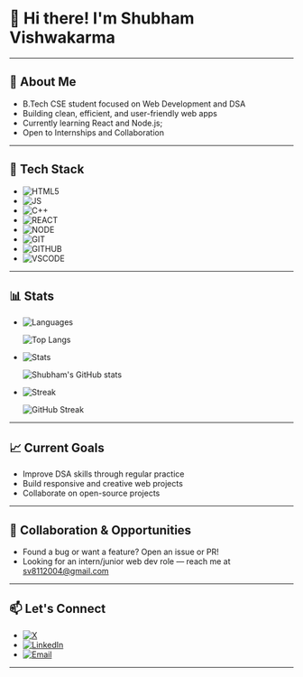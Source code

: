 # 👋 Hi there! I'm Shubham Vishwakarma
---
## 🚀 About Me
- B.Tech CSE student focused on Web Development and DSA
- Building clean, efficient, and user-friendly web apps
- Currently learning React and Node.js;
- Open to Internships and Collaboration
---
## 🧠 Tech Stack
- ![HTML5](https://img.shields.io/badge/HTML5-E34F26?logo=html5&logoColor=white)
- ![JS](https://img.shields.io/badge/JavaScript-F7DF1E?logo=javascript&logoColor=black)
- ![C++](https://img.shields.io/badge/C++-00599C?logo=cplusplus&logoColor=white)
- ![REACT](https://img.shields.io/badge/React-61DAFB?logo=react&logoColor=black)
- ![NODE](https://img.shields.io/badge/Node.js-339933?logo=nodedotjs&logoColor=white)
- ![GIT](https://img.shields.io/badge/Git-F05032?logo=git&logoColor=white)
- ![GITHUB](https://img.shields.io/badge/GitHub-181717?logo=github&logoColor=white)
- ![VSCODE](https://img.shields.io/badge/VS%20Code-007ACC?logo=visualstudiocode&logoColor=white)
 
---

## 📊 Stats 

- ![Languages](https://img.shields.io/badge/Languages-Top%20Langs-4C9AFF?logo=codefactor&logoColor=white)
                                   
    ![Top Langs](https://github-readme-stats.vercel.app/api/top-langs/?username=ShubhamV-Codes&layout=compact&langs_count=5&hide=html,css)
  
- ![Stats](https://img.shields.io/badge/GitHub-Stats-181717?logo=github&logoColor=white)
                                                      
    ![Shubham's GitHub stats](https://github-readme-stats.vercel.app/api?username=ShubhamV-Codes)
    
- ![Streak](https://img.shields.io/badge/Contribution-Streak-FF6B6B?logo=firefoxbrowser&logoColor=white)
                                  
   ![GitHub Streak](https://streak-stats.demolab.com?user=ShubhamV-Codes)
   
---

## 📈 Current Goals
- Improve DSA skills through regular practice  
- Build responsive and creative web projects  
- Collaborate on open-source projects  
---
## 🤝 Collaboration & Opportunities
- Found a bug or want a feature? Open an issue or PR!
- Looking for an intern/junior web dev role — reach me at sv8112004@gmail.com
---
## 📫 Let's Connect
- [![X](https://img.shields.io/badge/X-000000?logo=x&logoColor=white)](https://x.com/shubhamvcodes)
- [![LinkedIn](https://img.shields.io/badge/LinkedIn-0A66C2?logo=linkedin&logoColor=white)](https://linkedin.com/in/shubhamvishwakarma-engineer)
- [![Email](https://img.shields.io/badge/Email-sv8112004%40gmail.com-red?logo=gmail&logoColor=white)](mailto:sv8112004@gmail.com)
---
